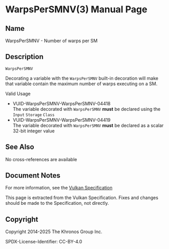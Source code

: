 # WarpsPerSMNV(3) Manual Page

## Name

WarpsPerSMNV - Number of warps per SM



## [](#_description)Description

`WarpsPerSMNV`

Decorating a variable with the `WarpsPerSMNV` built-in decoration will make that variable contain the maximum number of warps executing on a SM.

Valid Usage

- [](#VUID-WarpsPerSMNV-WarpsPerSMNV-04418)VUID-WarpsPerSMNV-WarpsPerSMNV-04418  
  The variable decorated with `WarpsPerSMNV` **must** be declared using the `Input` `Storage` `Class`
- [](#VUID-WarpsPerSMNV-WarpsPerSMNV-04419)VUID-WarpsPerSMNV-WarpsPerSMNV-04419  
  The variable decorated with `WarpsPerSMNV` **must** be declared as a scalar 32-bit integer value

## [](#_see_also)See Also

No cross-references are available

## [](#_document_notes)Document Notes

For more information, see the [Vulkan Specification](https://registry.khronos.org/vulkan/specs/latest/html/vkspec.html#WarpsPerSMNV)

This page is extracted from the Vulkan Specification. Fixes and changes should be made to the Specification, not directly.

## [](#_copyright)Copyright

Copyright 2014-2025 The Khronos Group Inc.

SPDX-License-Identifier: CC-BY-4.0